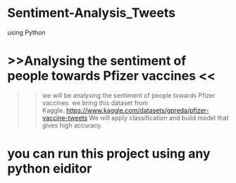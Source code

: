 # Sentiment-Analysis_Tweets
using Python
# >>Analysing the sentiment of people towards Pfizer vaccines <<  
>>we will be analysing the sentiment of people towards Pfizer vaccines. 
we bring this dataset from Kaggle..https://www.kaggle.com/datasets/gpreda/pfizer-vaccine-tweets
We will apply classification and build model that gives high accuracy.
# you can run this project using any python eiditor

